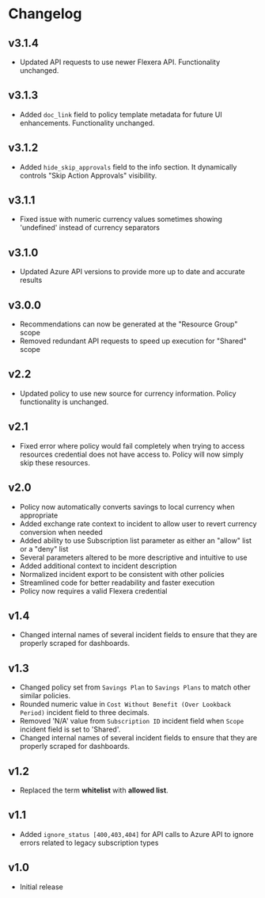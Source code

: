 # Changelog

## v3.1.4

- Updated API requests to use newer Flexera API. Functionality unchanged.

## v3.1.3

- Added `doc_link` field to policy template metadata for future UI enhancements. Functionality unchanged.

## v3.1.2

- Added `hide_skip_approvals` field to the info section. It dynamically controls "Skip Action Approvals" visibility.

## v3.1.1

- Fixed issue with numeric currency values sometimes showing 'undefined' instead of currency separators

## v3.1.0

- Updated Azure API versions to provide more up to date and accurate results

## v3.0.0

- Recommendations can now be generated at the "Resource Group" scope
- Removed redundant API requests to speed up execution for "Shared" scope

## v2.2

- Updated policy to use new source for currency information. Policy functionality is unchanged.

## v2.1

- Fixed error where policy would fail completely when trying to access resources credential does not have access to. Policy will now simply skip these resources.

## v2.0

- Policy now automatically converts savings to local currency when appropriate
- Added exchange rate context to incident to allow user to revert currency conversion when needed
- Added ability to use Subscription list parameter as either an "allow" list or a "deny" list
- Several parameters altered to be more descriptive and intuitive to use
- Added additional context to incident description
- Normalized incident export to be consistent with other policies
- Streamlined code for better readability and faster execution
- Policy now requires a valid Flexera credential

## v1.4

- Changed internal names of several incident fields to ensure that they are properly scraped for dashboards.

## v1.3

- Changed policy set from `Savings Plan` to `Savings Plans` to match other similar policies.
- Rounded numeric value in `Cost Without Benefit (Over Lookback Period)` incident field to three decimals.
- Removed 'N/A' value from `Subscription ID` incident field when `Scope` incident field is set to 'Shared'.
- Changed internal names of several incident fields to ensure that they are properly scraped for dashboards.

## v1.2

- Replaced the term **whitelist** with **allowed list**.

## v1.1

- Added `ignore_status [400,403,404]` for API calls to Azure API to ignore errors related to legacy subscription types

## v1.0

- Initial release
